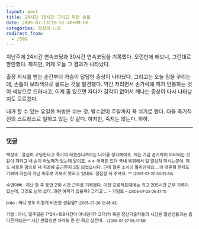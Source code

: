 ```yaml
---
layout: post
title: 24시간 30시간 그리고 파란 손톱
date: 2005-07-13T19:51:40+09:00
categories: 일상의-느낌
redirect_from:
  - /599
---
```


지난주에 24시간 연속코딩과 30시간 연속코딩을 기록했다. 오랜만에 해보니, 그런대로 할만했다. 하지만, 어제 오늘 그 결과가 나타났다.

출장 지시를 받는 순간부터 가슴이 답답한 증상이 나타났다. 그리고는 오늘 짐을 꾸리는데, 손톱이 보라색으로 물드는 것을 발견했다. 약간 저리면서 손가락에 피가 안통하는 것이 색상으로 드러나고, 이제 좀 있으면 자다가 감각이 없어서 깨나는 증상이 다시 나타날지도 모르겠다.

내가 할 수 있는 유일한 처방은 쉬는 것. 별수없이 주말까지 푹 쉬기로 했다. 다들 죽기직전의 스트레스로 일하고 있는 것 같다. 하지만, 죽지는 않는다. 하하.

* * *

### 댓글



<!--- cmt:1022 --->
<!--- mail: --->
<!--- parent:0 --->

<small class=comment>백성수 : 열심히 코딩한다고 죽기야 하겠습니까마는 나이를 생각해야죠. 저는 가끔 손가락이 마비되는 것 같이 저리고 내 손이 아닐때가 있는데 말이죠. ㅎㅎ  어째든 드뎌 국내 복귀해서 일 열심히 하시는군여. 저도 새로운 맘으로 새 직장에 출근한지 3일 되었습니다. 근데 결혼 소식이 들리던데요....!!! 대훈형 한테도 가봐야 하는데 작년 이후로 가보지 못하고 있네요. 청첩장 꼭 주셔요. ^^ <small>(2005-07-20 04:35:34)</small></small>


<!--- cmt:1023 --->
<!--- mail: --->
<!--- parent:0 --->

<small class=comment>수연아빠 : 지난 한 주 동안 210 시간 근무를 기록했다. 이전 프로젝트때에는 최고 205시간 근무 기록이 있는데, 그것도 넘어 섰다. 과연 여파가 있을까? 그리고 ...  - 가림토 - <small>(2005-07-25 06:47:11)</small></small>


<!--- cmt:1024 --->
<!--- mail: --->
<!--- parent:0 --->

<small class=comment>jinto : 아니 모두 이렇게 비슷한 생활을? <small>(2005-07-26 12:48:43)</small></small>


<!--- cmt:1025 --->
<!--- mail: --->
<!--- parent:0 --->

<small class=comment>가람 : 아니, 일주일은 7*24=168시간이 아니던가? 코더(?) 혹은 전산기술자들의 시간은 일반인들과는 좀 다른가보군^^ 시간 괜찮으면 차라도 한 잔 하고 싶은데... <small>(2005-07-27 06:47:58)</small></small>

